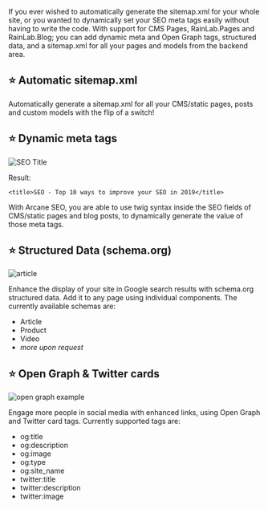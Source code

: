 If you ever wished to automatically generate the sitemap.xml for your whole site, or you wanted to dynamically set your SEO meta tags easily without having to write the code. With support for CMS Pages, RainLab.Pages and RainLab.Blog; you can add dynamic meta and Open Graph tags, structured data, and a sitemap.xml for all your pages and models from the backend area.

## ⭐ Automatic sitemap.xml
Automatically generate a sitemap.xml for all your CMS/static pages, posts and custom models with the flip of a switch!

## ⭐ Dynamic meta tags
![SEO Title](https://i.ibb.co/F45GmPS/download-1.png)

Result:

    <title>SEO - Top 10 ways to improve your SEO in 2019</title>

With Arcane SEO, you are able to use twig syntax inside the SEO fields of CMS/static pages and blog posts, to dynamically generate the value of those meta tags.



## ⭐ Structured Data (schema.org)
![article](https://developers.google.com/search/docs/data-types/images/mars-amp-mobile.png) 

Enhance the display of your site in Google search results with schema.org structured data. Add it to any page using individual components. The currently available schemas are:
- Article
- Product
- Video
- *more upon request*

## ⭐ Open Graph & Twitter cards
![open graph example](https://i.ibb.co/KsYW1Rc/10956906-396737803821010-168799778-n.png)

Engage more people in social media with enhanced links, using Open Graph and Twitter card tags. Currently supported tags are:
- og:title
- og:description
- og:image
- og:type
- og:site_name
- twitter:title
- twitter:description
- twitter:image